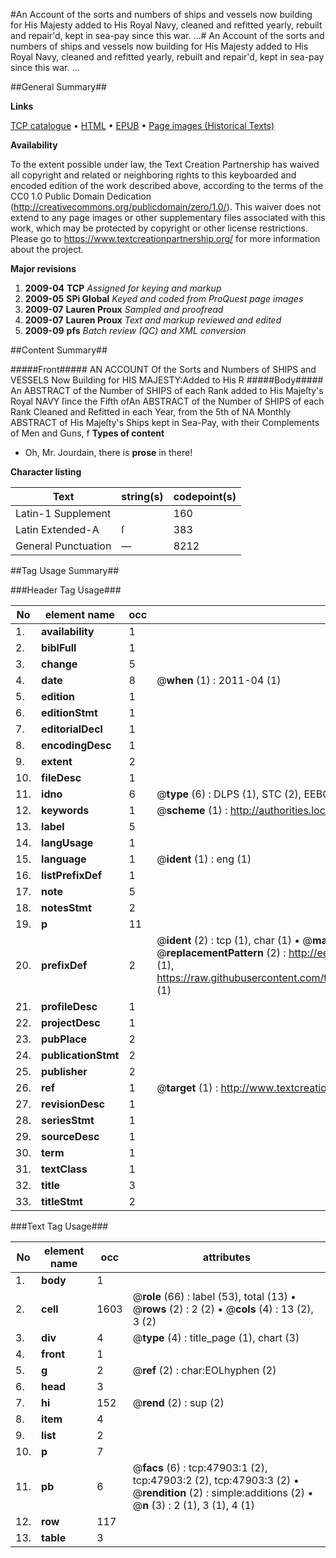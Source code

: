 #An Account of the sorts and numbers of ships and vessels now building for His Majesty added to His Royal Navy, cleaned and refitted yearly, rebuilt and repair'd, kept in sea-pay since this war. ...#
An Account of the sorts and numbers of ships and vessels now building for His Majesty added to His Royal Navy, cleaned and refitted yearly, rebuilt and repair'd, kept in sea-pay since this war. ...

##General Summary##

**Links**

[TCP catalogue](http://www.ota.ox.ac.uk/tcp/)  • 
[HTML](http://tei.it.ox.ac.uk/tcp/Texts-HTML/free/A25/A25984.html)  • 
[EPUB](http://tei.it.ox.ac.uk/tcp/Texts-EPUB/free/A25/A25984.epub) • 
[Page images (Historical Texts)](https://historicaltexts.jisc.ac.uk/eebo-11612055e)

**Availability**

To the extent possible under law, the Text Creation Partnership has waived all copyright and related or neighboring rights to this keyboarded and encoded edition of the work described above, according to the terms of the CC0 1.0 Public Domain Dedication (http://creativecommons.org/publicdomain/zero/1.0/). This waiver does not extend to any page images or other supplementary files associated with this work, which may be protected by copyright or other license restrictions. Please go to https://www.textcreationpartnership.org/ for more information about the project.

**Major revisions**

1. __2009-04__ __TCP__ *Assigned for keying and markup*
1. __2009-05__ __SPi Global__ *Keyed and coded from ProQuest page images*
1. __2009-07__ __Lauren Proux__ *Sampled and proofread*
1. __2009-07__ __Lauren Proux__ *Text and markup reviewed and edited*
1. __2009-09__ __pfs__ *Batch review (QC) and XML conversion*

##Content Summary##

#####Front#####
AN ACCOUNT Of the Sorts and Numbers of SHIPS and VESSELS Now Building for HIS MAJESTY:Added to His R
#####Body#####
An ABSTRACT of the Number of SHIPS of each Rank added to His Majeſty's Royal NAVY ſince the Fifth ofAn ABSTRACT of the Number of SHIPS of each Rank Cleaned and Refitted in each Year, from the 5th of NA Monthly ABSTRACT of His Majeſty's Ships kept in Sea-Pay, with their Complements of Men and Guns, f
**Types of content**

  * Oh, Mr. Jourdain, there is **prose** in there!

**Character listing**


|Text|string(s)|codepoint(s)|
|---|---|---|
|Latin-1 Supplement| |160|
|Latin Extended-A|ſ|383|
|General Punctuation|—|8212|

##Tag Usage Summary##

###Header Tag Usage###

|No|element name|occ|attributes|
|---|---|---|---|
|1.|__availability__|1||
|2.|__biblFull__|1||
|3.|__change__|5||
|4.|__date__|8| @__when__ (1) : 2011-04 (1)|
|5.|__edition__|1||
|6.|__editionStmt__|1||
|7.|__editorialDecl__|1||
|8.|__encodingDesc__|1||
|9.|__extent__|2||
|10.|__fileDesc__|1||
|11.|__idno__|6| @__type__ (6) : DLPS (1), STC (2), EEBO-CITATION (1), OCLC (1), VID (1)|
|12.|__keywords__|1| @__scheme__ (1) : http://authorities.loc.gov/ (1)|
|13.|__label__|5||
|14.|__langUsage__|1||
|15.|__language__|1| @__ident__ (1) : eng (1)|
|16.|__listPrefixDef__|1||
|17.|__note__|5||
|18.|__notesStmt__|2||
|19.|__p__|11||
|20.|__prefixDef__|2| @__ident__ (2) : tcp (1), char (1)  •  @__matchPattern__ (2) : ([0-9\-]+):([0-9IVX]+) (1), (.+) (1)  •  @__replacementPattern__ (2) : http://eebo.chadwyck.com/downloadtiff?vid=$1&page=$2 (1), https://raw.githubusercontent.com/textcreationpartnership/Texts/master/tcpchars.xml#$1 (1)|
|21.|__profileDesc__|1||
|22.|__projectDesc__|1||
|23.|__pubPlace__|2||
|24.|__publicationStmt__|2||
|25.|__publisher__|2||
|26.|__ref__|1| @__target__ (1) : http://www.textcreationpartnership.org/docs/. (1)|
|27.|__revisionDesc__|1||
|28.|__seriesStmt__|1||
|29.|__sourceDesc__|1||
|30.|__term__|1||
|31.|__textClass__|1||
|32.|__title__|3||
|33.|__titleStmt__|2||


###Text Tag Usage###

|No|element name|occ|attributes|
|---|---|---|---|
|1.|__body__|1||
|2.|__cell__|1603| @__role__ (66) : label (53), total (13)  •  @__rows__ (2) : 2 (2)  •  @__cols__ (4) : 13 (2), 3 (2)|
|3.|__div__|4| @__type__ (4) : title_page (1), chart (3)|
|4.|__front__|1||
|5.|__g__|2| @__ref__ (2) : char:EOLhyphen (2)|
|6.|__head__|3||
|7.|__hi__|152| @__rend__ (2) : sup (2)|
|8.|__item__|4||
|9.|__list__|2||
|10.|__p__|7||
|11.|__pb__|6| @__facs__ (6) : tcp:47903:1 (2), tcp:47903:2 (2), tcp:47903:3 (2)  •  @__rendition__ (2) : simple:additions (2)  •  @__n__ (3) : 2 (1), 3 (1), 4 (1)|
|12.|__row__|117||
|13.|__table__|3||
